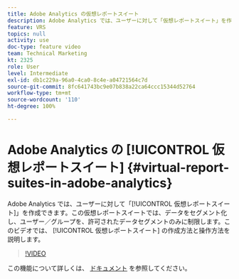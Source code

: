 ```yaml
---
title: Adobe Analytics の仮想レポートスイート
description: Adobe Analytics では、ユーザーに対して「仮想レポートスイート」を作成できます。この仮想レポートスイートでは、データをセグメント化し、ユーザー／グループを、許可されたデータセグメントのみに制限します。 このビデオでは、仮想レポートスイートの作成方法と操作方法を説明します。
feature: VRS
topics: null
activity: use
doc-type: feature video
team: Technical Marketing
kt: 2325
role: User
level: Intermediate
exl-id: db1c229a-96a0-4ca0-8c4e-a04721564c7d
source-git-commit: 8fc641743bc9e07b838a22ca64ccc15344d52764
workflow-type: tm+mt
source-wordcount: '110'
ht-degree: 100%

---
```


# Adobe Analytics の [!UICONTROL 仮想レポートスイート] {#virtual-report-suites-in-adobe-analytics}

Adobe Analytics では、ユーザーに対して「[!UICONTROL 仮想レポートスイート]」を作成できます。この仮想レポートスイートでは、データをセグメント化し、ユーザー／グループを、許可されたデータセグメントのみに制限します。このビデオでは、 [!UICONTROL 仮想レポートスイート] の作成方法と操作方法を説明します。

>[!VIDEO](https://video.tv.adobe.com/v/25412/?quality=12&learn=on)

この機能について詳しくは、 [ドキュメント](https://experienceleague.adobe.com/docs/analytics/components/virtual-report-suites/vrs-about.html?lang=ja) を参照してください。
